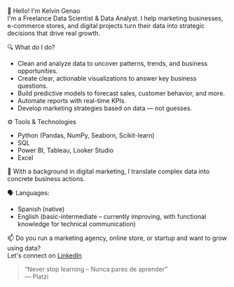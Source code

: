 👋 Hello! I'm Kelvin Genao  
I'm a Freelance Data Scientist & Data Analyst. I help marketing businesses, e-commerce stores, and digital projects turn their data into strategic decisions that drive real growth.

🔍 What do I do?

- Clean and analyze data to uncover patterns, trends, and business opportunities.
- Create clear, actionable visualizations to answer key business questions.
- Build predictive models to forecast sales, customer behavior, and more.
- Automate reports with real-time KPIs.
- Develop marketing strategies based on data — not guesses.

⚙️ Tools & Technologies

- Python (Pandas, NumPy, Seaborn, Scikit-learn)
- SQL
- Power BI, Tableau, Looker Studio
- Excel

🎯 With a background in digital marketing, I translate complex data into concrete business actions.

🗣️ Languages:

- Spanish (native)
- English (basic-intermediate – currently improving, with functional knowledge for technical communication)

📫 Do you run a marketing agency, online store, or startup and want to grow using data?  
Let's connect on [LinkedIn](https://www.linkedin.com/in/kelvin-genao-carmona-a7621833b/)

> “Never stop learning – Nunca pares de aprender”  
> — Platzi



